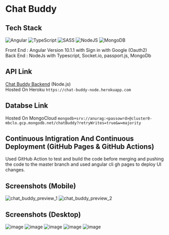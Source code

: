 # Chat Buddy

## Tech Stack

![Angular](https://img.shields.io/badge/angular-%23C21325?&style=for-the-badge&logo=angular&logoColor=white)
![TypeScript](https://img.shields.io/badge/typescript-%23007ACC.svg?style=for-the-badge&logo=typescript&logoColor=white)
![SASS](https://img.shields.io/badge/SASS-hotpink.svg?style=for-the-badge&logo=SASS&logoColor=white)
![NodeJS](https://img.shields.io/badge/node.js-6DA55F?style=for-the-badge&logo=node.js&logoColor=white)
![MongoDB](https://img.shields.io/badge/mongodb-%2347A248.svg?&style=for-the-badge&logo=mongodb&logoColor=white)


Front End : Angular Version 10.1.1 with Sign in with Google (Oauth2) <br>
Back End : NodeJs with Typescript, Socket.io, passport.js, MongoDb

## API Link
[Chat Buddy Backend](https://github.com/anuragarwalkar/chat-buddy-backend) (Node.js)
<br/>
Hosted On Heroku `https://chat-buddy-node.herokuapp.com`

## Databse Link

Hosted On MongoCloud `mongodb+srv://anurag:<passowrd>@cluster0-mbclo.gcp.mongodb.net/chatBuddy?retryWrites=true&w=majority`

## Continuous Intigration And Continuous Deployment (GitHub Pages & GitHub Actions)
Used GitHub Action to test and build the code before merging and pushing the code to the master branch and used angular cli gh pages to deploy UI changes. 

## Screenshots (Mobile)
![chat_buddy_preview_1](https://user-images.githubusercontent.com/40962778/143763117-cc0b35e6-4d56-4670-b9a1-567271391153.png)
![chat_buddy_preview_2](https://user-images.githubusercontent.com/40962778/143763119-0f4ebd32-d2db-4978-943e-f24e048c0546.png)

## Screenshots (Desktop)
![image](https://user-images.githubusercontent.com/40962778/93569806-b507c600-f9af-11ea-80eb-c7aa11bb1fcb.png)
![image](https://user-images.githubusercontent.com/40962778/93569828-bf29c480-f9af-11ea-913b-580a9ca3c6b3.png)
![image](https://user-images.githubusercontent.com/40962778/93569912-da94cf80-f9af-11ea-83e8-6dc6682b5e88.png)
![image](https://user-images.githubusercontent.com/40962778/93569999-f8623480-f9af-11ea-9acd-4d1d071e4713.png)
![image](https://user-images.githubusercontent.com/40962778/93570028-04e68d00-f9b0-11ea-9366-fbaf636781ca.png)



